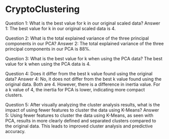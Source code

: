 # CryptoClustering
Question 1: What is the best value for k in our original scaled data?
Answer 1: The best value for k in our original scaled data is 4.

Question 2: What is the total explained variance of the three principal components in our PCA?
Answer 2: The total explained variance of the three principal components in our PCA is 88%.

Question 3: What is the best value for k when using the PCA data?
The best value for k when using the PCA data is 4.

Question 4: Does it differ from the best k value found using the original data?
Answer 4: No, it does not differ from the best k value found using the original data. Both are 4. However, there is a difference in inertia value. For a k value of 4, the inertia for PCA is lower, indicating more compact clusters.

Question 5: After visually analyzing the cluster analysis results, what is the impact of using fewer features to cluster the data using K-Means?
Answer 5: Using fewer features to cluster the data using K-Means, as seen with PCA, results in more clearly defined and separated clusters compared to the original data. This leads to improved cluster analysis and predictive accuracy.
